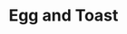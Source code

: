 ---
image_path: /images//photography/02.png
title: Egg and Toast
caption: Breakfast in Hong Kong, consisting of egg, toast, and coffee
order: 3
---